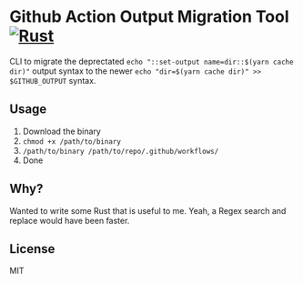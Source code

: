 # Github Action Output Migration Tool [![Rust](https://github.com/DanielMSchmidt/github-action-output-migration-tool/actions/workflows/rust.yml/badge.svg)](https://github.com/DanielMSchmidt/github-action-output-migration-tool/actions/workflows/rust.yml)

CLI to migrate the deprectated `echo "::set-output name=dir::$(yarn cache dir)"` output syntax to the newer `echo "dir=$(yarn cache dir)" >> $GITHUB_OUTPUT` syntax.

## Usage

1. Download the binary
2. `chmod +x /path/to/binary`
3. `/path/to/binary /path/to/repo/.github/workflows/`
4. Done

## Why?

Wanted to write some Rust that is useful to me. Yeah, a Regex search and replace would have been faster.

## License

MIT
